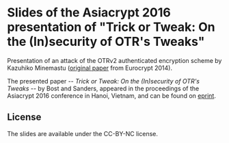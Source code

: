 # Slides of the Asiacrypt 2016 presentation of "Trick or Tweak: On the (In)security of OTR's Tweaks"


Presentation of an attack of the OTRv2 authenticated encryption scheme by Kazuhiko Minemastu ([original paper](http://ia.cr/2013/628) from Eurocrypt 2014).

The presented paper -- *Trick or Tweak: On the (In)security of OTR's Tweaks* -- by Bost and Sanders, appeared in the proceedings of the Asiacrypt 2016 conference in Hanoi, Vietnam, and can be found on [eprint](http://ia.cr/2016/234).

License
-------

The slides are available under the CC-BY-NC license.